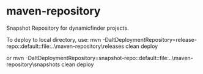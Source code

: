 maven-repository
================

Snapshot Repository for dynamicfinder projects.

To deploy to local directory, use:
mvn -DaltDeploymentRepository=release-repo::default::file:..\maven-repository\releases clean deploy

or
mvn -DaltDeploymentRepository=snapshot-repo::default::file:..\maven-repository\snapshots clean deploy